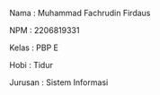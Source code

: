 Nama    : Muhammad Fachrudin Firdaus

NPM     : 2206819331

Kelas   : PBP E

Hobi : Tidur

Jurusan : Sistem Informasi